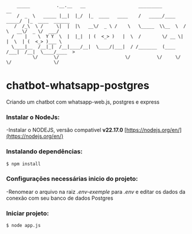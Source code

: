         _____          .__.__   __                    _________              __                
        /  _  \   _____ |__|  |_/  |_  ____   ____    /   _____/____    _____/  |_  ____  ______
       /  /_\  \ /     \|  |  |\   __\/  _ \ /    \   \_____  \\__  \  /    \   __\/  _ \/  ___/
      /    |    \  Y Y  \  |  |_|  | (  <_> )   |  \  /        \/ __ \|   |  \  | (  <_> )___ \ 
      \____|__  /__|_|  /__|____/__|  \____/|___|  / /_______  (____  /___|  /__|  \____/____  >
              \/      \/                         \/          \/     \/     \/                \/ 

# chatbot-whatsapp-postgres
Criando um chatbot com whatsapp-web.js, postgres e express

### Instalar o NodeJs:
-Instalar o NODEJS, versão compativel **v22.17.0** [https://nodejs.org/en/](https://nodejs.org/en/) 

### Instalando dependências:
```bash
$ npm install
```

### Configurações necessárias inicio do projeto:
-Renomear o arquivo na raiz *.env-exemple* para *.env* e editar os dados da conexão com seu banco de dados Postgres

### Iniciar projeto:
```bash
$ node app.js
```
